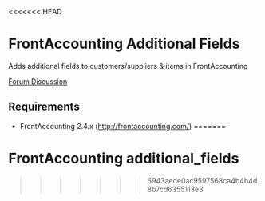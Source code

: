<<<<<<< HEAD
# FrontAccounting Additional Fields

Adds additional fields to customers/suppliers & items in FrontAccounting

[Forum Discussion](http://frontaccounting.com/punbb/viewtopic.php?id=7749)

Requirements
------------

- FrontAccounting 2.4.x (http://frontaccounting.com/)
=======
# FrontAccounting additional_fields
>>>>>>> 6943aede0ac9597568ca4b4b4d8b7cd6355113e3
